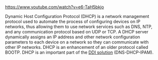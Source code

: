 https://www.youtube.com/watch?v=e6-TaH5bkjo

Dynamic Host Configuration Protocol (DHCP) is a network management protocol used to automate the process of configuring devices on IP networks, thus allowing them to use network services such as DNS, NTP, and any communication protocol based on UDP or TCP. A DHCP server dynamically assigns an IP address and other network configuration parameters to each device on a network so they can communicate with other IP networks. DHCP is an enhancement of an older protocol called BOOTP. DHCP is an important part of the [DDI solution](https://www.efficientip.com/solutions/smart-ddi/) (DNS-DHCP-IPAM).

